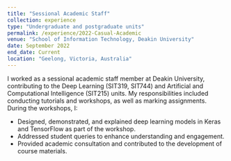 ```yaml
---
title: "Sessional Academic Staff"
collection: experience
type: "Undergraduate and postgraduate units"
permalink: /experience/2022-Casual-Academic
venue: "School of Information Technology, Deakin University"
date: September 2022
end_date: Current
location: "Geelong, Victoria, Australia"
---
```


I worked as a sessional academic staff member at Deakin University, contributing to the Deep Learning (SIT319, SIT744) and Artificial and Computational Intelligence (SIT215) units. My responsibilities included conducting tutorials and workshops, as well as marking assignments. During the workshops, I:
- Designed, demonstrated, and explained deep learning models in Keras and TensorFlow as part of the workshop.
- Addressed student queries to enhance understanding and engagement.
- Provided academic consultation and contributed to the development of course materials.